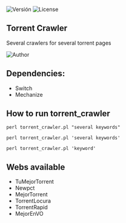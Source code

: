 ![Versión](https://img.shields.io/badge/Torrent%20Crawler-v0.4-red.svg?style=plastic)
![License](https://img.shields.io/badge/License-LGPL-yellowgreen.svg?style=plastic)

## Torrent Crawler
Several crawlers for several torrent pages

![Author](https://img.shields.io/badge/Author-Alex%20AN%20%3Calejandro.amorin%40gmail.com%3E-blue.svg)

## Dependencies:
- Switch
- Mechanize

## How to run torrent_crawler
```
perl torrent_crawler.pl "several keywords"
```
```
perl torrent_crawler.pl 'several keywords'
```
```
perl torrent_crawler.pl 'keyword'
```

## Webs available
- TuMejorTorrent
- Newpct
- MejorTorrent
- TorrentLocura
- TorrentRapid
- MejorEnVO
